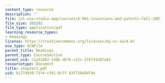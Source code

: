 ```yaml
---
content_type: resource
description: ''
file: /ol-ocw-studio-app/courses/6-901-inventions-and-patents-fall-2005/b177493971f4cf610c7fb3f718e94f4e_chapter2.pdf
file_size: 365202
file_type: application/pdf
learning_resource_types:
- Readings
license: https://creativecommons.org/licenses/by-nc-sa/4.0/
ocw_type: OCWFile
parent_title: Readings
parent_type: CourseSection
parent_uid: c1a53462-548b-db76-c21c-3fbf19287e83
resourcetype: Document
title: chapter2.pdf
uid: b1774939-71f4-cf61-0c7f-b3f718e94f4e
---
```

